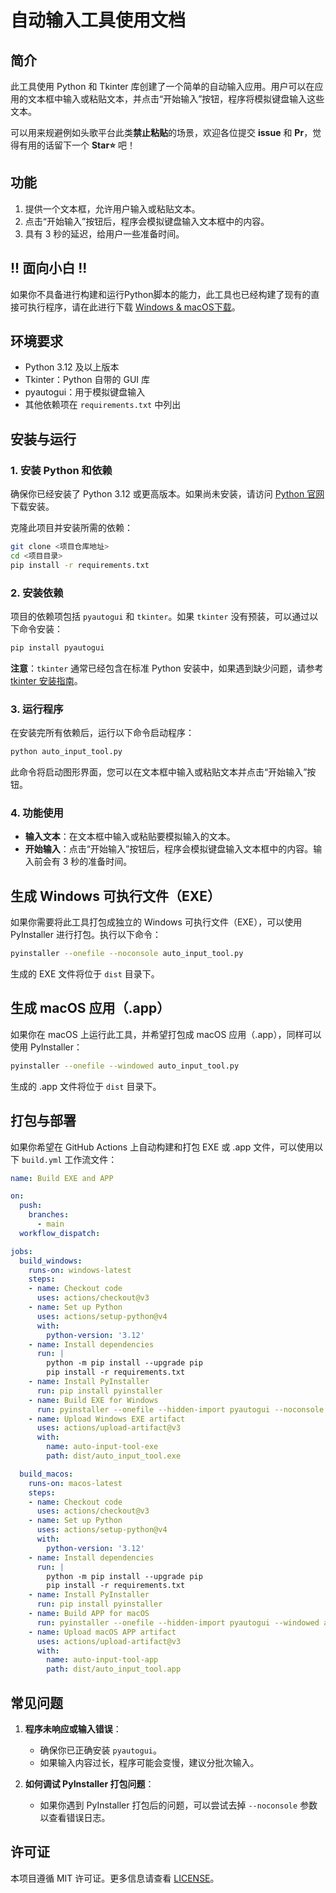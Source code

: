 # 自动输入工具使用文档

## 简介
此工具使用 Python 和 Tkinter 库创建了一个简单的自动输入应用。用户可以在应用的文本框中输入或粘贴文本，并点击“开始输入”按钮，程序将模拟键盘输入这些文本。   

可以用来规避例如头歌平台此类**禁止粘贴**的场景，欢迎各位提交 **issue** 和 **Pr**，觉得有用的话留下一个 **Star⭐️** 吧！




## 功能
1. 提供一个文本框，允许用户输入或粘贴文本。
2. 点击“开始输入”按钮后，程序会模拟键盘输入文本框中的内容。
3. 具有 3 秒的延迟，给用户一些准备时间。

## !! 面向小白 !!
如果你不具备进行构建和运行Python脚本的能力，此工具也已经构建了现有的直接可执行程序，请在此进行下载 [Windows & macOS下载](https://github.com/ColorCard/AutoInputTool/releases/tag/%E6%AD%A3%E5%BC%8F%E7%89%88)。

## 环境要求
- Python 3.12 及以上版本
- Tkinter：Python 自带的 GUI 库
- pyautogui：用于模拟键盘输入
- 其他依赖项在 `requirements.txt` 中列出

## 安装与运行

### 1. 安装 Python 和依赖

确保你已经安装了 Python 3.12 或更高版本。如果尚未安装，请访问 [Python 官网](https://www.python.org/downloads/) 下载安装。

克隆此项目并安装所需的依赖：

```bash
git clone <项目仓库地址>
cd <项目目录>
pip install -r requirements.txt
```

### 2. 安装依赖
项目的依赖项包括 `pyautogui` 和 `tkinter`。如果 `tkinter` 没有预装，可以通过以下命令安装：

```bash
pip install pyautogui
```

**注意**：`tkinter` 通常已经包含在标准 Python 安装中，如果遇到缺少问题，请参考 [tkinter 安装指南](https://tkdocs.com/tutorial/install.html)。

### 3. 运行程序
在安装完所有依赖后，运行以下命令启动程序：

```bash
python auto_input_tool.py
```

此命令将启动图形界面，您可以在文本框中输入或粘贴文本并点击“开始输入”按钮。

### 4. 功能使用
- **输入文本**：在文本框中输入或粘贴要模拟输入的文本。
- **开始输入**：点击“开始输入”按钮后，程序会模拟键盘输入文本框中的内容。输入前会有 3 秒的准备时间。

## 生成 Windows 可执行文件（EXE）

如果你需要将此工具打包成独立的 Windows 可执行文件（EXE），可以使用 PyInstaller 进行打包。执行以下命令：

```bash
pyinstaller --onefile --noconsole auto_input_tool.py
```

生成的 EXE 文件将位于 `dist` 目录下。

## 生成 macOS 应用（.app）

如果你在 macOS 上运行此工具，并希望打包成 macOS 应用（.app），同样可以使用 PyInstaller：

```bash
pyinstaller --onefile --windowed auto_input_tool.py
```

生成的 .app 文件将位于 `dist` 目录下。

## 打包与部署

如果你希望在 GitHub Actions 上自动构建和打包 EXE 或 .app 文件，可以使用以下 `build.yml` 工作流文件：

```yaml
name: Build EXE and APP

on:
  push:
    branches:
      - main
  workflow_dispatch:

jobs:
  build_windows:
    runs-on: windows-latest
    steps:
    - name: Checkout code
      uses: actions/checkout@v3
    - name: Set up Python
      uses: actions/setup-python@v4
      with:
        python-version: '3.12'
    - name: Install dependencies
      run: |
        python -m pip install --upgrade pip
        pip install -r requirements.txt
    - name: Install PyInstaller
      run: pip install pyinstaller
    - name: Build EXE for Windows
      run: pyinstaller --onefile --hidden-import pyautogui --noconsole auto_input_tool.py
    - name: Upload Windows EXE artifact
      uses: actions/upload-artifact@v3
      with:
        name: auto-input-tool-exe
        path: dist/auto_input_tool.exe

  build_macos:
    runs-on: macos-latest
    steps:
    - name: Checkout code
      uses: actions/checkout@v3
    - name: Set up Python
      uses: actions/setup-python@v4
      with:
        python-version: '3.12'
    - name: Install dependencies
      run: |
        python -m pip install --upgrade pip
        pip install -r requirements.txt
    - name: Install PyInstaller
      run: pip install pyinstaller
    - name: Build APP for macOS
      run: pyinstaller --onefile --hidden-import pyautogui --windowed auto_input_tool.py
    - name: Upload macOS APP artifact
      uses: actions/upload-artifact@v3
      with:
        name: auto-input-tool-app
        path: dist/auto_input_tool.app
```

## 常见问题

1. **程序未响应或输入错误**：
   - 确保你已正确安装 `pyautogui`。
   - 如果输入内容过长，程序可能会变慢，建议分批次输入。

2. **如何调试 PyInstaller 打包问题**：
   - 如果你遇到 PyInstaller 打包后的问题，可以尝试去掉 `--noconsole` 参数以查看错误日志。

## 许可证
本项目遵循 MIT 许可证。更多信息请查看 [LICENSE](./LICENSE)。